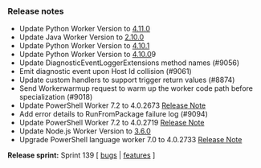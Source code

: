 ### Release notes

<!-- Please add your release notes in the following format:
- My change description (#PR)
-->
- Update Python Worker Version to [4.11.0](https://github.com/Azure/azure-functions-python-worker/releases/tag/4.11.0)
- Update Java Worker Version to [2.10.0](https://github.com/Azure/azure-functions-java-worker/releases/tag/2.10.0)
- Update Python Worker Version to [4.10.1](https://github.com/Azure/azure-functions-python-worker/releases/tag/4.10.1)
- Update Python Worker Version to [4.10.0](https://github.com/Azure/azure-functions-python-worker/releases/tag/4.10.0)9
- Update DiagnosticEventLoggerExtensions method names (#9056)
- Emit diagnostic event upon Host Id collision (#9061)
- Update custom handlers to support trigger return values (#8874)
- Send Workerwarmup request to warm up the worker code path before specialization (#9018)
- Update PowerShell Worker 7.2 to 4.0.2673 [Release Note](https://github.com/Azure/azure-functions-powershell-worker/releases/tag/v4.0.2673)
- Add error details to RunFromPackage failure log (#9094)
- Update PowerShell Worker 7.2 to 4.0.2719 [Release Note](https://github.com/Azure/azure-functions-powershell-worker/releases/tag/v4.0.2719)
- Update Node.js Worker Version to [3.6.0](https://github.com/Azure/azure-functions-nodejs-worker/releases/tag/v3.6.0)
- Upgrade PowerShell language worker 7.0 to 4.0.2733 [Release Note](https://github.com/Azure/azure-functions-powershell-worker/releases/tag/v4.0.2733)

**Release sprint:** Sprint 139
[ [bugs](https://github.com/Azure/azure-functions-host/issues?q=is%3Aissue+milestone%3A%22Functions+Sprint+139%22+label%3Abug+is%3Aclosed) | [features](https://github.com/Azure/azure-functions-host/issues?q=is%3Aissue+milestone%3A%22Functions+Sprint+139%22+label%3Afeature+is%3Aclosed) ]
